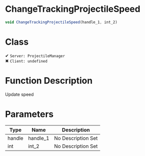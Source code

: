 # ChangeTrackingProjectileSpeed
```js	
void ChangeTrackingProjectileSpeed(handle_1, int_2)
```
# Class
✔ `Server: ProjectileManager`  
✖ `Client: undefined`  

# Function Description
Update speed
# Parameters
Type|Name|Description
--|--|--
handle|handle_1|No Description Set
int|int_2|No Description Set
